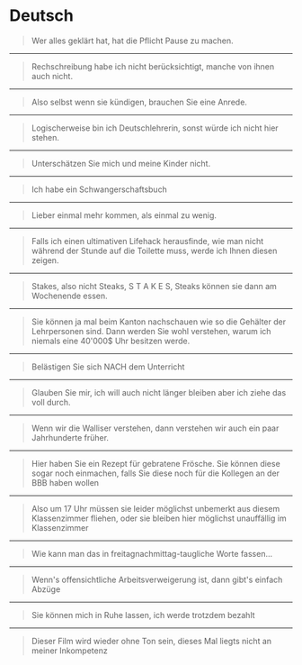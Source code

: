 # Deutsch

> Wer alles geklärt hat, hat die Pflicht Pause zu machen.

---------------

> Rechschreibung habe ich nicht berücksichtigt, manche von ihnen auch nicht.

---------------

> Also selbst wenn sie kündigen, brauchen Sie eine Anrede.

---------------

> Logischerweise bin ich Deutschlehrerin, sonst würde ich nicht hier stehen.

---------------

> Unterschätzen Sie mich und meine Kinder nicht.

---------------

> Ich habe ein Schwangerschaftsbuch

---------------

> Lieber einmal mehr kommen, als einmal zu wenig.

---------------

> Falls ich einen ultimativen Lifehack herausfinde, wie man nicht während der Stunde auf die Toilette muss, werde ich Ihnen diesen zeigen.

---------------

> Stakes, also nicht Steaks, S T A K E S, Steaks können sie dann am Wochenende essen.

---------------

> Sie können ja mal beim Kanton nachschauen wie so die Gehälter der Lehrpersonen sind. Dann werden Sie wohl verstehen, warum ich niemals eine 40'000$ Uhr besitzen werde.

---------------

> Belästigen Sie sich NACH dem Unterricht

---------------

> Glauben Sie mir, ich will auch nicht länger bleiben aber ich ziehe das voll durch.

---------------

> Wenn wir die Walliser verstehen, dann verstehen wir auch ein paar Jahrhunderte früher.

---------------

> Hier haben Sie ein Rezept für gebratene Frösche. Sie können diese sogar noch einmachen, falls Sie diese noch für die Kollegen an der BBB haben wollen

---------------

> Also um 17 Uhr müssen sie leider möglichst unbemerkt aus diesem Klassenzimmer fliehen, oder sie bleiben hier möglichst unauffällig im Klassenzimmer

---------------

> Wie kann man das in freitagnachmittag-taugliche Worte fassen...

---------------

> Wenn's offensichtliche Arbeitsverweigerung ist, dann gibt's einfach Abzüge

---------------

> Sie können mich in Ruhe lassen, ich werde trotzdem bezahlt

---------------

> Dieser Film wird wieder ohne Ton sein, dieses Mal liegts nicht an meiner Inkompetenz
